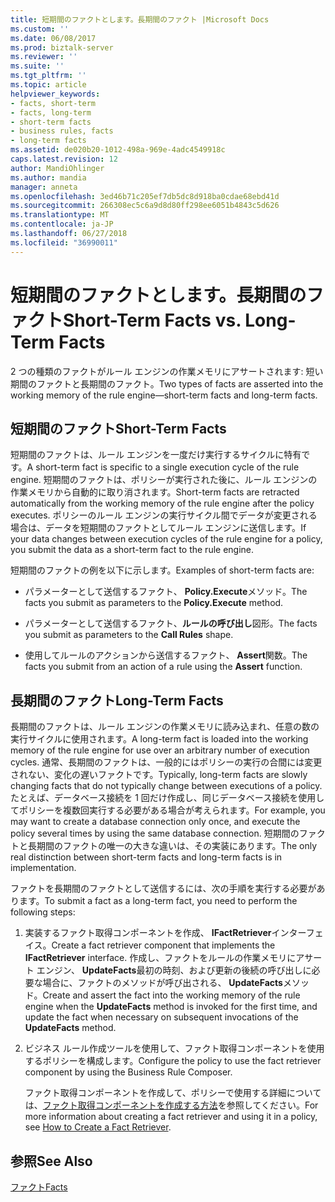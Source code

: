 ```yaml
---
title: 短期間のファクトとします。長期間のファクト |Microsoft Docs
ms.custom: ''
ms.date: 06/08/2017
ms.prod: biztalk-server
ms.reviewer: ''
ms.suite: ''
ms.tgt_pltfrm: ''
ms.topic: article
helpviewer_keywords:
- facts, short-term
- facts, long-term
- short-term facts
- business rules, facts
- long-term facts
ms.assetid: de020b20-1012-498a-969e-4adc4549918c
caps.latest.revision: 12
author: MandiOhlinger
ms.author: mandia
manager: anneta
ms.openlocfilehash: 3ed46b71c205ef7db5dc8d918ba0cdae68ebd41d
ms.sourcegitcommit: 266308ec5c6a9d8d80ff298ee6051b4843c5d626
ms.translationtype: MT
ms.contentlocale: ja-JP
ms.lasthandoff: 06/27/2018
ms.locfileid: "36990011"
---
```

# <a name="short-term-facts-vs-long-term-facts"></a><span data-ttu-id="68c0c-102">短期間のファクトとします。長期間のファクト</span><span class="sxs-lookup"><span data-stu-id="68c0c-102">Short-Term Facts vs. Long-Term Facts</span></span>
<span data-ttu-id="68c0c-103">2 つの種類のファクトがルール エンジンの作業メモリにアサートされます: 短い期間のファクトと長期間のファクト。</span><span class="sxs-lookup"><span data-stu-id="68c0c-103">Two types of facts are asserted into the working memory of the rule engine—short-term facts and long-term facts.</span></span>  
  
## <a name="short-term-facts"></a><span data-ttu-id="68c0c-104">短期間のファクト</span><span class="sxs-lookup"><span data-stu-id="68c0c-104">Short-Term Facts</span></span>  
 <span data-ttu-id="68c0c-105">短期間のファクトは、ルール エンジンを一度だけ実行するサイクルに特有です。</span><span class="sxs-lookup"><span data-stu-id="68c0c-105">A short-term fact is specific to a single execution cycle of the rule engine.</span></span> <span data-ttu-id="68c0c-106">短期間のファクトは、ポリシーが実行された後に、ルール エンジンの作業メモリから自動的に取り消されます。</span><span class="sxs-lookup"><span data-stu-id="68c0c-106">Short-term facts are retracted automatically from the working memory of the rule engine after the policy executes.</span></span> <span data-ttu-id="68c0c-107">ポリシーのルール エンジンの実行サイクル間でデータが変更される場合は、データを短期間のファクトとしてルール エンジンに送信します。</span><span class="sxs-lookup"><span data-stu-id="68c0c-107">If your data changes between execution cycles of the rule engine for a policy, you submit the data as a short-term fact to the rule engine.</span></span>  
  
 <span data-ttu-id="68c0c-108">短期間のファクトの例を以下に示します。</span><span class="sxs-lookup"><span data-stu-id="68c0c-108">Examples of short-term facts are:</span></span>  
  
-   <span data-ttu-id="68c0c-109">パラメーターとして送信するファクト、 **Policy.Execute**メソッド。</span><span class="sxs-lookup"><span data-stu-id="68c0c-109">The facts you submit as parameters to the **Policy.Execute** method.</span></span>  
  
-   <span data-ttu-id="68c0c-110">パラメーターとして送信するファクト、**ルールの呼び出し**図形。</span><span class="sxs-lookup"><span data-stu-id="68c0c-110">The facts you submit as parameters to the **Call Rules** shape.</span></span>  
  
-   <span data-ttu-id="68c0c-111">使用してルールのアクションから送信するファクト、 **Assert**関数。</span><span class="sxs-lookup"><span data-stu-id="68c0c-111">The facts you submit from an action of a rule using the **Assert** function.</span></span>  
  
## <a name="long-term-facts"></a><span data-ttu-id="68c0c-112">長期間のファクト</span><span class="sxs-lookup"><span data-stu-id="68c0c-112">Long-Term Facts</span></span>  
 <span data-ttu-id="68c0c-113">長期間のファクトは、ルール エンジンの作業メモリに読み込まれ、任意の数の実行サイクルに使用されます。</span><span class="sxs-lookup"><span data-stu-id="68c0c-113">A long-term fact is loaded into the working memory of the rule engine for use over an arbitrary number of execution cycles.</span></span> <span data-ttu-id="68c0c-114">通常、長期間のファクトは、一般的にはポリシーの実行の合間には変更されない、変化の遅いファクトです。</span><span class="sxs-lookup"><span data-stu-id="68c0c-114">Typically, long-term facts are slowly changing facts that do not typically change between executions of a policy.</span></span> <span data-ttu-id="68c0c-115">たとえば、データベース接続を 1 回だけ作成し、同じデータベース接続を使用してポリシーを複数回実行する必要がある場合が考えられます。</span><span class="sxs-lookup"><span data-stu-id="68c0c-115">For example, you may want to create a database connection only once, and execute the policy several times by using the same database connection.</span></span> <span data-ttu-id="68c0c-116">短期間のファクトと長期間のファクトの唯一の大きな違いは、その実装にあります。</span><span class="sxs-lookup"><span data-stu-id="68c0c-116">The only real distinction between short-term facts and long-term facts is in implementation.</span></span>  
  
 <span data-ttu-id="68c0c-117">ファクトを長期間のファクトとして送信するには、次の手順を実行する必要があります。</span><span class="sxs-lookup"><span data-stu-id="68c0c-117">To submit a fact as a long-term fact, you need to perform the following steps:</span></span>  
  
1. <span data-ttu-id="68c0c-118">実装するファクト取得コンポーネントを作成、 **IFactRetriever**インターフェイス。</span><span class="sxs-lookup"><span data-stu-id="68c0c-118">Create a fact retriever component that implements the **IFactRetriever** interface.</span></span> <span data-ttu-id="68c0c-119">作成し、ファクトをルールの作業メモリにアサート エンジン、 **UpdateFacts**最初の時刻、および更新の後続の呼び出しに必要な場合に、ファクトのメソッドが呼び出される、 **UpdateFacts**メソッド。</span><span class="sxs-lookup"><span data-stu-id="68c0c-119">Create and assert the fact into the working memory of the rule engine when the **UpdateFacts** method is invoked for the first time, and update the fact when necessary on subsequent invocations of the **UpdateFacts** method.</span></span>  
  
2. <span data-ttu-id="68c0c-120">ビジネス ルール作成ツールを使用して、ファクト取得コンポーネントを使用するポリシーを構成します。</span><span class="sxs-lookup"><span data-stu-id="68c0c-120">Configure the policy to use the fact retriever component by using the Business Rule Composer.</span></span>  
  
   <span data-ttu-id="68c0c-121">ファクト取得コンポーネントを作成して、ポリシーで使用する詳細については、[ファクト取得コンポーネントを作成する方法](../core/how-to-create-a-fact-retriever.md)を参照してください。</span><span class="sxs-lookup"><span data-stu-id="68c0c-121">For more information about creating a fact retriever and using it in a policy, see [How to Create a Fact Retriever](../core/how-to-create-a-fact-retriever.md).</span></span>  
  
## <a name="see-also"></a><span data-ttu-id="68c0c-122">参照</span><span class="sxs-lookup"><span data-stu-id="68c0c-122">See Also</span></span>  
 [<span data-ttu-id="68c0c-123">ファクト</span><span class="sxs-lookup"><span data-stu-id="68c0c-123">Facts</span></span>](../core/facts.md)